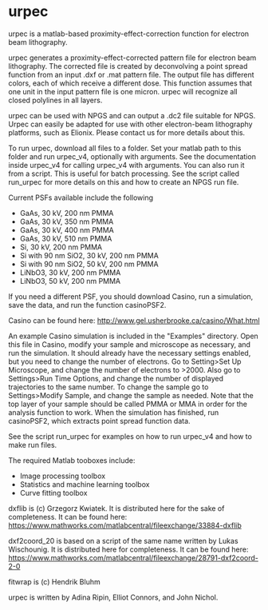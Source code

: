 # urpec
urpec is a matlab-based proximity-effect-correction function for electron beam lithography.

urpec generates a proximity-effect-corrected pattern file for electron beam lithography. The corrected file is created by deconvolving a point spread function from an input .dxf or .mat pattern file. The output file has different colors, each of which receive a different dose. This function assumes that one unit in the input pattern file is one micron. urpec will recognize all closed polylines in all layers. 

urpec can be used with NPGS and can output a .dc2 file suitable for NPGS. Urpec can easily be adapted for use with other electron-beam lithography platforms, such as Elionix. Please contact us for more details about this.

To run urpec, download all files to a folder. Set your matlab path to this folder and run urpec_v4, optionally with arguments. See the documentation inside urpec_v4 for calling urpec_v4 with arguments. You can also run it from a script. This is useful for batch processing. See the script called run_urpec for more details on this and how to create an NPGS run file.

Current PSFs available include the following
- GaAs, 30 kV, 200 nm PMMA
- GaAs, 30 kV, 350 nm PMMA
- GaAs, 30 kV, 400 nm PMMA
- GaAs, 30 kV, 510 nm PMMA
- Si, 30 kV, 200 nm PMMA
- Si with 90 nm SiO2, 30 kV, 200 nm PMMA
- Si with 90 nm SiO2, 50 kV, 200 nm PMMA
- LiNbO3, 30 kV, 200 nm PMMA
- LiNbO3, 50 kV, 200 nm PMMA

If you need a different PSF, you should download Casino, run a simulation, save the data, and run the function casinoPSF2.

Casino can be found here:
http://www.gel.usherbrooke.ca/casino/What.html

An example Casino simulation is included in the "Examples" directory. Open this file in Casino, modify your sample and microscope as necessary, and run the simulation. It should already have the necessary settings enabled, but you need to change the number of electrons. Go to Setting>Set Up Microscope, and change the number of electrons to >2000. Also go to Settings>Run Time Options, and change the number of displayed trajectories to the same number. To change the sample go to Settings>Modify Sample, and change the sample as needed. Note that the top layer of your sample should be called PMMA or MMA in order for the analysis function to work. When the simulation has finished, run casinoPSF2, which extracts point spread function data.

See the script run_urpec for examples on how to run urpec_v4 and how to make run files.

The required Matlab tooboxes include:
- Image processing toolbox
- Statistics and machine learning toolbox
- Curve fitting toolbox

dxflib is (c) Grzegorz Kwiatek. 
It is distributed here for the sake of completeness. It can be found here:
https://www.mathworks.com/matlabcentral/fileexchange/33884-dxflib

dxf2coord_20 is based on a script of the same name written by Lukas Wischounig. 
It is distributed here for completeness. It can be found here:   
https://www.mathworks.com/matlabcentral/fileexchange/28791-dxf2coord-2-0

fitwrap is (c) Hendrik Bluhm

urpec is written by Adina Ripin, Elliot Connors, and John Nichol.








